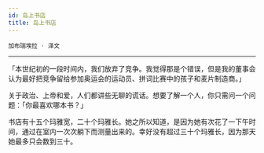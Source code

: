 ```yaml
---
id: 岛上书店
title: 岛上书店
---
```


`加布瑞埃拉 · 泽文`

---

「本世纪初的一段时间内，我们放弃了竞争。我觉得那是个错误，但是我的董事会认为最好把竞争留给参加奥运会的运动员、拼词比赛中的孩子和麦片制造商。」

关于政治、上帝和爱，人们都讲些无聊的谎话。想要了解一个人，你只需问一个问题：「你最喜欢哪本书？」

书店有十五个玛雅宽，二十个玛雅长。她之所以知道，是因为她有次花了一下午时间，通过在室内一次次躺下而测量出来的。幸好没有超过三十个玛雅长，因为那天她最多只会数到三十。
